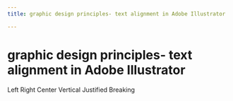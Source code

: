 ```yaml
---
title: graphic design principles- text alignment in Adobe Illustrator

---
```


# graphic design principles- text alignment in Adobe Illustrator

Left
Right
Center
Vertical
Justified
Breaking